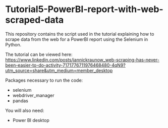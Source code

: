 # Tutorial5-PowerBI-report-with-web-scraped-data

This repository contains the script used in the tutorial explaining how to scrape data from the web for a PowerBI report using the Selenium in Python.

The tutorial can be viewed here: https://www.linkedin.com/posts/jannickraunow_web-scraping-has-never-been-easier-to-do-activity-7171776711976468480-4qN9?utm_source=share&utm_medium=member_desktop

Packages necessary to run the code:
- selenium
- webdriver_manager
- pandas

You will also need: 
- Power BI desktop
